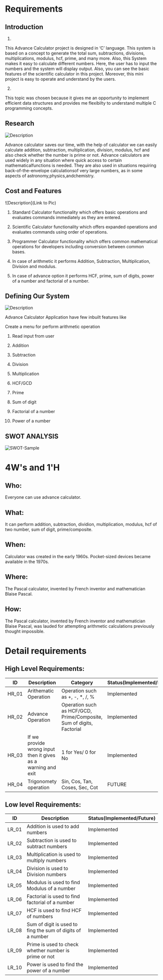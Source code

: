 # Requirements
## Introduction

1. 
This Advance Calculator project is designed in ‘C’ language. This system is based on a concept to generate the total sum, subtractions, divisions, multiplications, modulus, hcf, prime, and many more. Also, this System makes it easy to calculate different numbers. Here, the user has to input the numbers and the system will display output. Also, you can see the basic features of the scientific calculator in this project. Moreover, this mini project is easy to operate and understand by the users. 

2.
This topic was chosen because it gives me an opportunity to implement efficient data structures and provides me flexibilty to understand multiple C programming concepts.

## Research

![Description](https://github.com/anagarjnv889/MiniProject_LT292020/blob/master/1_Requirements/Research.png)



Advance calculator saves our time, with the help of calculator we can easily calculate addition, subtraction, multiplication, division, modulus, hcf and also check whether the number is prime or not.
Advance calculators are used widely in any situation where quick access to certain mathematicalfunctions is needed. They are also used in situations requiring back-of-the-envelope calculationsof very large numbers, as in some aspects of astronomy,physics,andchemistry.  

## Cost and Features

![Description](Link to Pic)
1. Standard Calculator functionality which offers basic operations and evaluates commands      immediately as they are entered.

2. Scientific Calculator functionality which offers expanded operations and evaluates commands using order of operations.

3. Programmer Calculator functionality which offers common mathematical operations for developers including conversion between common bases.

4. In case of arithmetic it performs Addition, Subtraction, Multiplication, Division and modulus.

5. In case of advance option it performs HCF, prime, sum of digits, power of a number and factorial of a number.

## Defining Our System

![Description](https://github.com/anagarjnv889/MiniProject_LT292020/blob/master/1_Requirements/flowchar.png)


Advance Calculator Application have few inbuilt features like  

Create a menu for perform arithmetic operation
1. Read input from user

2. Addition

3. Subtraction

4. Division

5. Multiplication

6. HCF/GCD

7. Prime

8. Sum of digit

9. Factorial of a number

10. Power of a number

## SWOT ANALYSIS

![SWOT-Sample](https://github.com/anagarjnv889/MiniProject_LT292020/blob/master/1_Requirements/SWOT.jpg)

# 4W&#39;s and 1&#39;H

## Who:

Everyone can use advance calculator.

## What:

It can perform addition, subtraction, dividion, multiplication, modulus, hcf of two number, sum of digit, prime/composite.

## When:

Calculator was created in the early 1960s. Pocket-sized devices became available in the 1970s.

## Where:

The Pascal calculator, invented by French inventor and mathematician Blaise Pascal.

## How:

The Pascal calculator, invented by French inventor and mathematician Blaise Pascal, was lauded for attempting arithmetic calculations previously thought impossible.

# Detail requirements
## High Level Requirements:
 

ID     |  Description  |  Category     |Status(Implemented/Future)     
-------|---------------|---------------|---------------------------
HR_01 | Arithematic Operation  | Operation such as +, -, *, /, % | Implemented  
HR_02 | Advance Operation       | Operation such as HCF/GCD, Prime/Composite, Sum of digits, Factorial | Implemented 
HR_03 | If we provide wrong input then it gives as a warning and exit | 1 for Yes/ 0 for No | Implemented
HR_04 | Trigonomety operation   | Sin, Cos, Tan, Coses, Sec, Cot | FUTURE


##  Low level Requirements:


ID     |  Description  | Status(Implemented/Future)     
-------|---------------|---------------------------
LR_01 | Addition is used to add numbers  | Implemented  
LR_02 | Subtraction is used to subtract numbers    | Implemented 
LR_03 | Multiplication is used to multiply numbers | Implemented
LR_04 | Division is used to Division numbers | Implemented
LR_05 | Modulus is used to find Modulus of a number | Implemented
LR_06 | Factorial is used to find factorial of a number | Implemented
LR_07 | HCF is used to find HCF of numbers | Implemented
LR_08 | Sum of digit is used to fing the sum of digits of a number | Implemented
LR_09 | Prime is used to check whether number is prime or not | Implemented
LR_10 | Power is used to find the power of a number | Implemented
